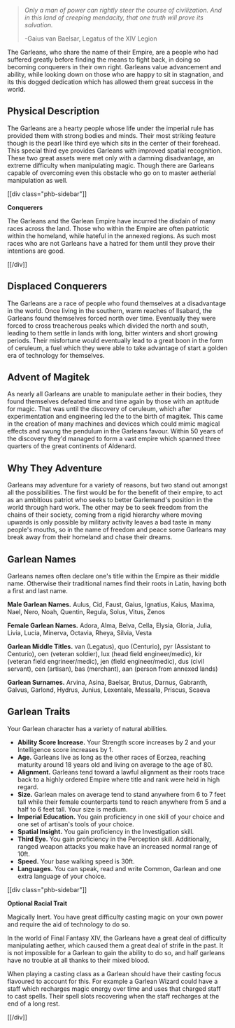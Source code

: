 > _Only a man of power can rightly steer the course of civilization. And in this land of creeping mendacity, that one truth will prove its salvation._
> 
> -Gaius van Baelsar, Legatus of the XIV Legion

The Garleans, who share the name of their Empire, are a people who had suffered greatly before finding the means to fight back, in doing so becoming conquerers in their own right. Garleans value advancement and ability, while looking down on those who are happy to sit in stagnation, and its this dogged dedication which has allowed them great success in the world.

## Physical Description

The Garleans are a hearty people whose life under the imperial rule has provided them with strong bodies and minds. Their most striking feature though is the pearl like third eye which sits in the center of their forehead. This special third eye provides Garleans with improved spatial recognition. These two great assets were met only with a damning disadvantage, an extreme difficulty when manipulating magic. Though there are Garleans capable of overcoming even this obstacle who go on to master aetherial manipulation as well.

[[div class="phb-sidebar"]]

**Conquerers**

The Garleans and the Garlean Empire have incurred the disdain of many races across the land. Those who within the Empire are often patriotic within the homeland, while hateful in the annexed regions. As such most races who are not Garleans have a hatred for them until they prove their intentions are good.

[[/div]]

## Displaced Conquerers

The Garleans are a race of people who found themselves at a disadvantage in the world. Once living in the southern, warm reaches of Ilsabard, the Garleans found themselves forced north over time. Eventually they were forced to cross treacherous peaks which divided the north and south, leading to them settle in lands with long, bitter winters and short growing periods. Their misfortune would eventually lead to a great boon in the form of ceruleum, a fuel which they were able to take advantage of start a golden era of technology for themselves.

## Advent of Magitek

As nearly all Garleans are unable to manipulate aether in their bodies, they found themselves defeated time and time again by those with an aptitude for magic. That was until the discovery of ceruleum, which after experimentation and engineering led the to the birth of magitek. This came in the creation of many machines and devices which could mimic magical effects and swung the pendulum in the Garleans favour. Within 50 years of the discovery they'd managed to form a vast empire which spanned three quarters of the great continents of Aldenard.

## Why They Adventure

Garleans may adventure for a variety of reasons, but two stand out amongst all the possibilities. The first would be for the benefit of their empire, to act as an ambitious patriot who seeks to better Garlemand's position in the world through hard work. The other may be to seek freedom from the chains of their society, coming from a rigid hierarchy where moving upwards is only possible by military activity leaves a bad taste in many people's mouths, so in the name of freedom and peace some Garleans may break away from their homeland and chase their dreams.

## Garlean Names

Garleans names often declare one's title within the Empire as their middle name. Otherwise their traditional names find their roots in Latin, having both a first and last name.

**Male Garlean Names.** Aulus, Cid, Faust, Gaius, Ignatius, Kaius, Maxima, Nael, Nero, Noah, Quentin, Regula, Solus, Vitus, Zenos

**Female Garlean Names.** Adora, Alma, Belva, Cella, Elysia, Gloria, Julia, Livia, Lucia, Minerva, Octavia, Rheya, Silvia, Vesta

**Garlean Middle Titles.** van (Legatus), quo (Centurio), pyr (Assistant to Centurio), oen (veteran soldier), lux (head field engineer/medic), kir (veteran field engrineer/medic), jen (field engineer/medic), dus (civil servant), cen (artisan), bas (merchant), aan (person from annexed lands)

**Garlean Surnames.** Arvina, Asina, Baelsar, Brutus, Darnus, Gabranth, Galvus, Garlond, Hydrus, Junius, Lexentale, Messalla, Priscus, Scaeva

## Garlean Traits

Your Garlean character has a variety of natural abilities.

* **Ability Score Increase.** Your Strength score increases by 2 and your Intelligence score increases by 1.
* **Age.** Garleans live as long as the other races of Eorzea, reaching maturity around 18 years old and living on average to the age of 80.
* **Alignment.** Garleans tend toward a lawful alignment as their roots trace back to a highly ordered Empire where title and rank were held in high regard.
* **Size.** Garlean males on average tend to stand anywhere from 6 to 7 feet tall while their female counterparts tend to reach anywhere from 5 and a half to 6 feet tall. Your size is medium.
* **Imperial Education.** You gain proficiency in one skill of your choice and one set of artisan's tools of your choice.
* **Spatial Insight.** You gain proficiency in the Investigation skill.
* **Third Eye.** You gain proficiency in the Perception skill. Additionally, ranged weapon attacks you make have an increased normal range of 10ft.
* **Speed.** Your base walking speed is 30ft.
* **Languages.** You can speak, read and write Common, Garlean and one extra language of your choice.

[[div class="phb-sidebar"]]

**Optional Racial Trait**

Magically Inert. You have great difficulty casting magic on your own power and require the aid of technology to do so.

In the world of Final Fantasy XIV, the Garleans have a great deal of difficulty manipulating aether, which caused them a great deal of strife in the past. It is not impossible for a Garlean to gain the ability to do so, and half garleans have no trouble at all thanks to their mixed blood.

When playing a casting class as a Garlean should have their casting focus flavoured to account for this. For example a Garlean Wizard could have a staff which recharges magic energy over time and uses that charged staff to cast spells. Their spell slots recovering when the staff recharges at the end of a long rest.

[[/div]]
